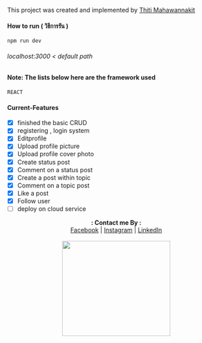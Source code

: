 This project was created and implemented by [Thiti Mahawannakit](https://www.facebook.com/n.o.m.o.r.e.1.2.8.0.2)

#### How to run ( วิธีการรัน )
`npm run dev`
###### localhost:3000 < default path


#### Note: The lists below here are the framework used
`REACT`

#### Current-Features
- [x] finished the basic CRUD
- [x] registering , login system
- [x] Editprofile
- [x] Upload profile picture
- [x] Upload profile cover photo
- [x] Create status post
- [x] Comment on a status post
- [x] Create a post within topic
- [x] Comment on a topic post
- [x] Like a post
- [x] Follow user
- [ ] deploy on cloud service

<p align="center">
  <b>: Contact me By :</b><br>
  <a href="https://www.facebook.com/thiti.developer">Facebook</a> |
  <a href="https://www.instagram.com/thiti.mwk/">Instagram</a> |
  <a href="https://www.linkedin.com/in/thiti-mahawannakit-558791183/">LinkedIn</a>
  <br><br>
  <img src="https://media.giphy.com/media/h1u6yvxlVKmfLiSryA/giphy.gif" width="250" height="220">
</p>

